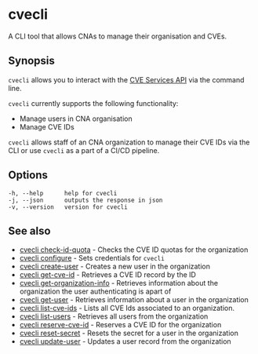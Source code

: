# cvecli

A CLI tool that allows CNAs to manage their organisation and CVEs.

## Synopsis

`cvecli` allows you to interact with the [CVE Services API](https://github.com/CVEProject/cve-services) via the command line.

`cvecli` currently supports the following functionality:

* Manage users in CNA organisation 
* Manage CVE IDs

`cvecli` allows staff of an CNA organization to manage their CVE IDs via the CLI or use `cvecli` as a part of a CI/CD pipeline.

## Options

```
-h, --help      help for cvecli
-j, --json      outputs the response in json
-v, --version   version for cvecli
```

## See also

* [cvecli check-id-quota](/cmd/cve-ids/cvecli_check_id_quota/) - Checks the CVE ID quotas for the organization
* [cvecli configure](/cmd/cvecli_configure) - Sets credentials for `cvecli`
* [cvecli create-user](/cmd/users/cvecli_create_user) - Creates a new user in the organization
* [cvecli get-cve-id](/cmd/cve-ids/cvecli_get_cve_id/) - Retrieves a CVE ID record by the ID
* [cvecli get-organization-info](/cmd/organization/cvecli_get_organization_info) - Retrieves information about the organization the user authenticating is apart of
* [cvecli get-user](/cmd/users/cvecli_get_user) - Retrieves information about a user in the organization
* [cvecli list-cve-ids](/cmd/cve-ids/cvecli_list_cve_ids) - Lists all CVE Ids associated to an organization.
* [cvecli list-users](/cmd/users/cvecli_list_users) - Retrieves all users from the organization
* [cvecli reserve-cve-id](/cmd/cve-ids/cvecli_reserve_cve_id) - Reserves a CVE ID for the organization
* [cvecli reset-secret](/cmd/users/cvecli_reset_secret) - Resets the secret for a user in the organization
* [cvecli update-user](/cmd/users/cvecli_update_user) - Updates a user record from the organization
